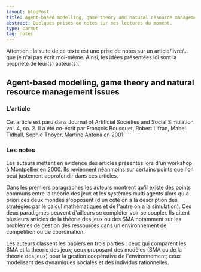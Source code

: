```yaml
---
layout: blogPost
title: Agent-based modelling, game theory and natural resource management issues
abstract: Quelques prises de notes sur mes lectures du moment. 
type: carnet
tag: notes
---
```


Attention &#58; la suite de ce texte est une prise de notes sur un article/livre/... que je n'ai pas écrit moi-même. Ainsi, les idées présentées ici sont la propriété de leur(s) auteur(s).

## Agent-based modelling, game theory and natural resource management issues

### L'article

Cet article est paru dans Journal of Artificial Societies and Social Simulation vol. 4, no. 2. Il a été co-écrit par François Bousquet, Robert Lifran, Mabel Tidball, Sophie Thoyer, Martine Antona en 2001.

### Les notes

Les auteurs mettent en évidence des articles présentés lors d'un workshop à Montpellier en 2000. Ils reviennent néanmoins sur certains points que l'on peut justement approfondir dans ces articles.

Dans les premiers paragraphes les auteurs montrent qu'il existe des points communs entre la théorie des jeux et les systèmes multi agents alors qu'a priori ces deux mondes s'opposent (d'un côté on a la 
description des stratégies par le calcul mathématiques et de l'autre on a la simulation). Ces deux paradigmes peuvent d'ailleurs se compléter voir se coupler.
Ils citent plusieurs articles de la théorie des jeux ou des SMA notamment sur les problèmes de gestion des ressources dans un environnement de compétition ou de coordination.

Les auteurs classent les papiers en trois parties : ceux qui comparent les SMA et la théorie des jeux; ceux proposant des modèles (SMA ou de la théorie des jeux) pour la gestion coopérative de l'environnement; 
ceux modélisant des dynamiques sociales et des individus rationnelles.
